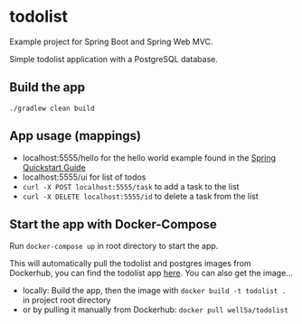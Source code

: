 # todolist
Example project for Spring Boot and Spring Web MVC.

Simple todolist application with a PostgreSQL database.

## Build the app

```
./gradlew clean build
```

## App usage (mappings)

* localhost:5555/hello for the hello world example found in the [Spring Quickstart Guide](https://spring.io/quickstart)
* localhost:5555/ui for list of todos
* `curl -X POST localhost:5555/task` to add a task to the list
* `curl -X DELETE localhost:5555/id` to delete a task from the list

## Start the app with Docker-Compose

Run `docker-compose up` in root directory to start the app.

This will automatically pull the todolist and postgres images from Dockerhub, you can find the todolist app [here](https://hub.docker.com/r/well5a/todolist).
You can also get the image...

* locally: Build the app, then the image with `docker build -t todolist .` in project root directory
* or by pulling it manually from Dockerhub: `docker pull well5a/todolist`
